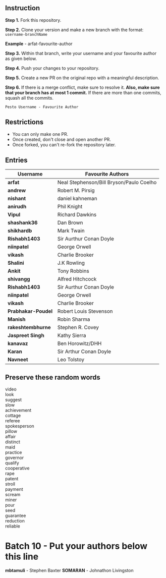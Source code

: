## Instruction

**Step 1.** Fork this repository.

**Step 2.** Clone your version and make a new branch with the format: `username-branchName`

**Example** - arfat-favourite-author

**Step 3.** Within that branch, write your username and your favourite author as given below.

**Step 4.** Push your changes to your repository.

**Step 5.** Create a new PR on the original repo with a meaningful description.

**Step 6.** If there is a merge conflict, make sure to resolve it. **Also, make sure that your branch has at most 1 commit.** If there are more than one commits, squash all the commits.

`Pesto Username - Favourite Author`

## Restrictions 
- You can only make one PR.
- Once created, don't close and open another PR.
- Once forked, you can't re-fork the repository later.

## Entries

|Username| Favourite Authors|
|---|--|
|**arfat** | Neal Stephenson/Bill Bryson/Paulo Coelho  |
|**andrew** | Robert M. Pirsig|
|**nishant** | daniel kahneman|
|**anirudh** | Phil Knight  |
|**Vipul** | Richard Dawkins  |
|**shashank36** | Dan Brown  |
|**shikhardb** | Mark Twain  |
|**Rishabh1403** | Sir Aurthur Conan Doyle  |
|**niinpatel** | George Orwell  |
|**vikash** | Charlie Brooker  |
|**Shalini** | J.K Rowling  |
|**Ankit** |Tony Robbins  |
|**shivangg** | Alfred Hitchcock  |
|**Rishabh1403** | Sir Aurthur Conan Doyle  |
|**niinpatel** | George Orwell  |
|**vikash** | Charlie Brooker  |
|**Prabhakar-Poudel** | Robert Louis Stevenson  |
|**Manish** | Robin Sharma  |
|**rakeshtembhurne** | Stephen R. Covey  |
|**Jaspreet Singh** | Kathy Sierra|
|**kanavaz** | Ben Horowitz/DHH |
|**Karan** | Sir Arthur Conan Doyle  |
|**Navneet** | Leo Tolstoy |

## Preserve these random words

video  
look  
suggest  
slow  
achievement  
cottage  
referee  
spokesperson  
pillow  
affair  
distinct  
maid  
practice  
governor  
qualify  
cooperative  
rape  
patent  
stroll  
payment  
scream  
miner  
pour  
seed  
guarantee  
reduction  
reliable  

# Batch 10 - Put your authors below this line
**mbtamuli** - Stephen Baxter
**SOMARAN** - Johnathon Livingston

